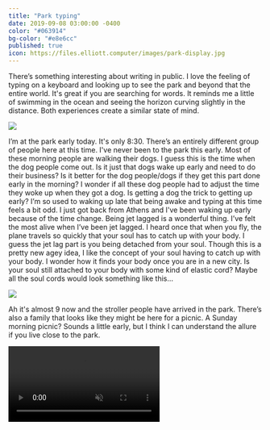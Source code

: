 ```yaml
---
title: "Park typing"
date: 2019-09-08 03:00:00 -0400
color: "#063914"
bg-color: "#e8e6cc"
published: true
icon: https://files.elliott.computer/images/park-display.jpg
---
```


There’s something interesting about writing in public. I love the feeling of typing on a keyboard and looking up to see the park and beyond that the entire world. It's great if you are searching for words. It reminds me a little of swimming in the ocean and seeing the horizon curving slightly in the distance. Both experiences create a similar state of mind.

![](https://files.elliott.computer/images/park-display.jpg)

I’m at the park early today. It's only 8:30. There’s an entirely different group of people here at this time. I've never been to the park this early. Most of these morning people are walking their dogs. I guess this is the time when the dog people come out. Is it just that dogs wake up early and need to do their business? Is it better for the dog people/dogs if they get this part done early in the morning? I wonder if all these dog people had to adjust the time they woke up when they got a dog. Is getting a dog the trick to getting up early? I’m so used to waking up late that being awake and typing at this time feels a bit odd. I just got back from Athens and I've been waking up early because of the time change. Being jet lagged is a wonderful thing. I’ve felt the most alive when I’ve been jet lagged. I heard once that when you fly, the plane travels so quickly that your soul has to catch up with your body. I guess the jet lag part is you being detached from your soul. Though this is a pretty new agey idea, I like the concept of your soul having to catch up with your body. I wonder how it finds your body once you are in a new city. Is your soul still attached to your body with some kind of elastic cord? Maybe all the soul cords would look something like this...

![](https://files.elliott.computer/images/soul-cords.jpg)

Ah it's almost 9 now and the stroller people have arrived in the park. There’s also a family that looks like they might be here for a picnic. A Sunday morning picnic? Sounds a little early, but I think I can understand the allure if you live close to the park.

<video playsinline autoplay loop muted src="https://files.elliott.computer/videos/keyboard-cat.m4v"></video>

